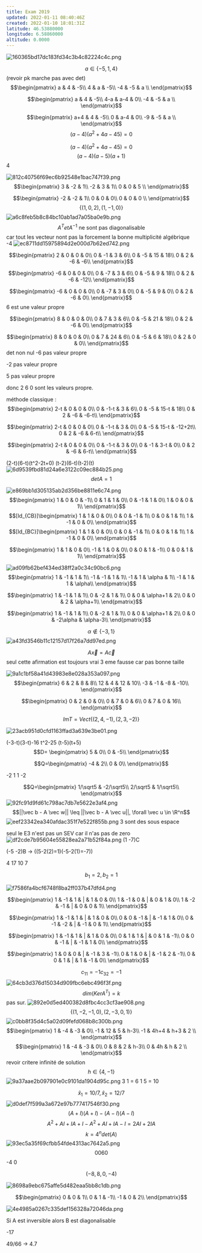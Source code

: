 ```yaml
---
title: Exam 2019
updated: 2022-01-11 08:40:46Z
created: 2022-01-10 18:01:31Z
latitude: 46.53880000
longitude: 6.58860000
altitude: 0.0000
---
```


![160365bd17dc183fd34c3b4c82224c4c.png](../../_resources/160365bd17dc183fd34c3b4c82224c4c.png)

$$a \in \{-5, 1, 4 \}$$
(revoir pk marche pas avec det)
$$\begin{pmatrix}
a & 4 & -5\\
4 & a & -5\\
-4 & -5 & a \\
\end{pmatrix}$$

$$\begin{pmatrix}
a & 4 & -5\\
4-a & a-4 & 0\\
-4 & -5 & a \\
\end{pmatrix}$$

$$\begin{pmatrix}
a+4 & 4 & -5\\
0 & a-4 & 0\\
-9 & -5 & a \\
\end{pmatrix}$$
$$(a-4)(a^2+4a-45)=0$$

$$(a-4)(a^2+4a-45)=0$$
$$(a-4)(a-5)(a+1)$$
4

![812c40756f69ec6b92548e1bac747f39.png](../../_resources/812c40756f69ec6b92548e1bac747f39.png)
$$\begin{pmatrix}
3 & -2 & 1\\
-2 & 3 & 1\\
0 & 0 & 5 \\
\end{pmatrix}$$

$$\begin{pmatrix}
-2 & -2 & 1\\
0 & 0 & 0\\
0 & 0 & 0 \\
\end{pmatrix}$$
$$\{(1,0,2), (1,-1,0)\}$$
![a6c8feb5b8c84bc10ab1ad7a05ba0e9b.png](../../_resources/a6c8feb5b8c84bc10ab1ad7a05ba0e9b.png)
$$A^T et  A^{-1} \text{ ne sont pas diagonalisable }$$
car tout les vecteur nont pas la forcement la bonne multiplicité algébrique
-4
![ec8711dd15975894d2e000d7b62ed742.png](../../_resources/ec8711dd15975894d2e000d7b62ed742.png)

$$\begin{pmatrix}
2 & 0 & 0 & 0\\
0 & -1 & 3 & 6\\
0 & -5 & 15 & 18\\
0 & 2 & -6 & -6\\
\end{pmatrix}$$

$$\begin{pmatrix}
-6 & 0 & 0 & 0\\
0 & -7 & 3 & 6\\
0 & -5 & 9 & 18\\
0 & 2 & -6 & -12\\
\end{pmatrix}$$

$$\begin{pmatrix}
-6 & 0 & 0 & 0\\
0 & -7 & 3 & 0\\
0 & -5 & 9 & 0\\
0 & 2 & -6 & 0\\
\end{pmatrix}$$
6 est une valeur propre

$$\begin{pmatrix}
8 & 0 & 0 & 0\\
0 & 7 & 3 & 6\\
0 & -5 & 21 & 18\\
0 & 2 & -6 & 0\\
\end{pmatrix}$$

$$\begin{pmatrix}
8 & 0 & 0 & 0\\
0 & 7 & 24 & 6\\
0 & -5 & 6 & 18\\
0 & 2 & 0 & 0\\
\end{pmatrix}$$
det non nul
-6 pas valeur propre

-2 pas valeur propre

5 pas valeur propre

donc 2 6 0 sont les valeurs propre.


méthode classique : 
$$\begin{pmatrix}
2-t & 0 & 0 & 0\\
0 & -1-t & 3 & 6\\
0 & -5 & 15-t & 18\\
0 & 2 & -6 & -6-t\\
\end{pmatrix}$$

$$\begin{pmatrix}
2-t & 0 & 0 & 0\\
0 & -1-t & 3 & 0\\
0 & -5 & 15-t & -12+2t\\
0 & 2 & -6 & 6-t\\
\end{pmatrix}$$

$$\begin{pmatrix}
2-t & 0 & 0 & 0\\
0 & -1-t & 3 & 0\\
0 & -1 & 3-t & 0\\
0 & 2 & -6 & 6-t\\
\end{pmatrix}$$

(2-t)(6-t)(t^2-2t+0)
(t-2)(6-t)(t-2)(t)
![6d9539fbd81d24a6e3122c09ec884b25.png](../../_resources/6d9539fbd81d24a6e3122c09ec884b25.png)
$$det A=1$$

![e869bb1d305135ab2d356be8811e6c74.png](../../_resources/e869bb1d305135ab2d356be8811e6c74.png)
$$\begin{pmatrix}
1 & 0 & 0 & -1\\
0 & 1 & 1 & 0\\
0 & -1 & 1 & 0\\
1 & 0 & 0 & 1\\
\end{pmatrix}$$
$$[Id_{CB}]\begin{pmatrix}
1 & 1 & 0 & 0\\
0 & 0 & -1 & 1\\
0 & 0 & 1 & 1\\
1 & -1 & 0 & 0\\
\end{pmatrix}$$
$$[Id_{BC}]\begin{pmatrix}
1 & 1 & 0 & 0\\
0 & 0 & -1 & 1\\
0 & 0 & 1 & 1\\
1 & -1 & 0 & 0\\
\end{pmatrix}$$

$$\begin{pmatrix}
1 & 1 & 0 & 0\\
-1 & 1 & 0 & 0\\
0 & 0 & 1 & -1\\
0 & 0 & 1 & 1\\
\end{pmatrix}$$

![ad09fb62bef434ed38ff2a0c34c90bc6.png](../../_resources/ad09fb62bef434ed38ff2a0c34c90bc6.png)
$$\begin{pmatrix}
1 & -1 & 1 & 1\\
-1 & -1 & 1 & 1\\
-1 & 1 & \alpha & 1\\
-1 & 1 & 1 & \alpha\\
\end{pmatrix}$$

$$\begin{pmatrix}
1 & -1 & 1 & 1\\
0 & -2 & 1 & 1\\
0 & 0 & \alpha+1 & 2\\
0 & 0 & 2 & \alpha+1\\
\end{pmatrix}$$

$$\begin{pmatrix}
1 & -1 & 1 & 1\\
0 & -2 & 1 & 1\\
0 & 0 & \alpha+1 & 2\\
0 & 0 & -2\alpha & \alpha-3\\
\end{pmatrix}$$

$$\alpha \not \in \{-3, 1\}$$
![a43fd3546b11c12157d17f26a7dd97ed.png](../../_resources/a43fd3546b11c12157d17f26a7dd97ed.png)

$$A\vec x=A \vec c$$
seul cette afirmation est toujours vrai
3 eme fausse car pas bonne taille

![9a1c1bf58a41d43983e8e028a353a097.png](../../_resources/9a1c1bf58a41d43983e8e028a353a097.png)
$$\begin{pmatrix}
6 & 2 & 8 & 8\\
12 & 4 & 12 & 10\\
-3 & -1 & -8 & -10\\
\end{pmatrix}$$

$$\begin{pmatrix}
0 & 2 & 0 & 0\\
0 & 7 & 0 & 6\\
0 & 7 & 0 & 16\\
\end{pmatrix}$$

$$Im T = Vect \{(2,4,-1),(2,3,-2)\}$$

![23acb951d0cfd1163ffad3a639e3be01.png](../../_resources/23acb951d0cfd1163ffad3a639e3be01.png)

$$$$
(-3-t)(3-t)-16
t^2-25
(t-5)(t+5)
$$D= \begin{pmatrix}
5 & 0\\
0 & -5\\
\end{pmatrix}$$

$$Q=\begin{pmatrix}
-4 & 2\\
0 & 0\\
\end{pmatrix}$$

-2 1 
1 -2

$$Q=\begin{pmatrix}
1/\sqrt5 & -2/\sqrt5\\
2/\sqrt5 & 1/\sqrt5\\
\end{pmatrix}$$
![92fc91d9fd61c798ac7db7e5622e3af4.png](../../_resources/92fc91d9fd61c798ac7db7e5622e3af4.png)
$$||\vec b - A \vec w|| \leq ||\vec b - A \vec u||, \forall  \vec u \in \R^n$$
![eef23342ea340afdac351f7e522f855b.png](../../_resources/eef23342ea340afdac351f7e522f855b.png)
3 sont des sous espace

seul le E3 n'est pas un SEV car il n'as pas de zero
![df2cde7b95604e55828ea2a71b52f84a.png](../../_resources/df2cde7b95604e55828ea2a71b52f84a.png)
(1 -7)C

(-5 -2)B -> ((5-2(2)=1)(-5-2(1)=-7))

4 17
10 7

$$b_1 = 2, b_2=1$$


![f7586fa4bcf6748f8ba2ff037b47dfd4.png](../../_resources/f7586fa4bcf6748f8ba2ff037b47dfd4.png)

$$\begin{pmatrix}
1 & -1 & 1 & | & 1 & 0 & 0\\
1 & -1 & 0 & | & 0 & 1 & 0\\
1 & -2 & -1 & | & 0 & 0 & 1\\
\end{pmatrix}$$

$$\begin{pmatrix}
1 & -1 & 1 & | & 1 & 0 & 0\\
0 & 0 & -1 & | & -1 & 1 & 0\\
0 & -1 & -2 & | & -1 & 0 & 1\\
\end{pmatrix}$$

$$\begin{pmatrix}
1 & -1 & 1 & | & 1 & 0 & 0\\
0 & 1 & 1 & | & 0 & 1 & -1\\
0 & 0 & -1 & | & -1 & 1 & 0\\
\end{pmatrix}$$

$$\begin{pmatrix}
1 & 0 & 0 & | & -1 & 3 & -1\\
0 & 1 & 0 & | & -1 & 2 & -1\\
0 & 0 & 1 & | & 1 & -1 & 0\\
\end{pmatrix}$$

$$c_{11}= -1 c_{32}=-1$$
![64cb3d376d15034d909fbc6ebc496f3f.png](../../_resources/64cb3d376d15034d909fbc6ebc496f3f.png)
$$dim(Ker A^T)=k$$
pas sur.
![892e0d5ed400382d8fbc4cc3cf3ae908.png](../../_resources/892e0d5ed400382d8fbc4cc3cf3ae908.png)
$$\{(1,-2,-1,0), (2,-3,0,1)\}$$
![c0bb8f35d4c5a02d09fefd068b8c300b.png](../../_resources/c0bb8f35d4c5a02d09fefd068b8c300b.png)
$$\begin{pmatrix}
1 & -4 & -3 & 0\\
-1 & 12 & 5 & h-3\\
-1 & 4h+4 & h+3 & 2 \\
\end{pmatrix}$$
$$\begin{pmatrix}
1 & -4 & -3 & 0\\
0 & 8 & 2 & h-3\\
0 & 4h & h & 2 \\
\end{pmatrix}$$
revoir critere infinité de solution
$$h \in \{4, -1\}$$
![9a37aae2b097901e0c9101da1904d95c.png](../../_resources/9a37aae2b097901e0c9101da1904d95c.png)
3 1  =  6
1 5  =  10

$$\hat x_1 = 10/7, \hat x_2 = 12/7$$
![d0def7f599a3a672e97b777417546f30.png](../../_resources/d0def7f599a3a672e97b777417546f30.png)
$$(A+I)(A+I)-(A-I)(A-I)$$
$$A^2+AI+IA+I-A^2+AI+IA-I=2AI+2IA$$
$$k=4^n det(A)$$
![93ec5a35f69cfbb54fde4313ac7642a5.png](../../_resources/93ec5a35f69cfbb54fde4313ac7642a5.png)
$$0 0 6 0$$
-4  0

$$(-8, 8, 0, -4)$$

![8698a9ebc675affe5d482eaa5bb8c1db.png](../../_resources/8698a9ebc675affe5d482eaa5bb8c1db.png)

$$\begin{pmatrix}
0 & 0 & 1\\
0 & 1 & -1\\
-1 & 0 & 2\\
\end{pmatrix}$$

![4e4985a0267c335def156328a72046da.png](../../_resources/4e4985a0267c335def156328a72046da.png)


Si A est inversible alors B est diagonalisable

-17

49/66 -> 4.7
